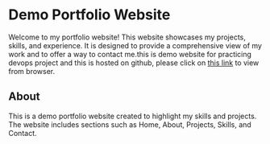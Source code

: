 # Demo Portfolio Website
Welcome to my portfolio website! This website showcases my projects, skills, and experience. It is designed to provide a comprehensive view of my work and to offer a way to contact me.this is demo website for practicing devops project and this is hosted on github, please click on [this link](https://merajaprasad.github.io/demo-website/) to view from browser.

## About

This is a demo portfolio website created to highlight my skills and projects. The website includes sections such as Home, About, Projects, Skills, and Contact.
